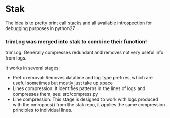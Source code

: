 # Stak
The idea is to pretty print call stacks and all available introspection for debugging purposes in python27

### trimLog was merged into stak to combine their function!

trimLog: Generally compresses redundant and removes not very useful info from logs.

It works in several stages:

- Prefix removal: Removes datatime and log type prefixes, which are useful sometimes but mostly just take up space
- Lines compression: It identifies patterns in the lines of logs and compresses them, see: src/compress.py
- Line compression: This stage is designed to work with logs produced with the omropocs() from the stak repo, it
applies the same compression principles to individual lines.


